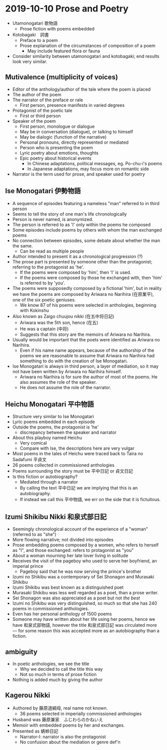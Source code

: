 # 2019-10-10 Prose and Poetry
* Utamonogatari 歌物語
  * Prose fiction with poems embedded
* Kotobagaki　詞書
  * Preface to a poem
  * Prose explanation of the circumstances of composition of a poem
    * May include featured flora or fauna
* Consider similarity between utamonogatari and kotobagaki; end results look very similar.

## Mutivalence (multiplicity of voices)
* Editor of the anthology/author of the tale where the poem is placed
* The author of the poem
* The narrator of the preface or rale
  * First person, presence manifests in varied degrees
* Protagonist of the poetic tale
  * First or third person
* Speaker of the poem
  * First person, monologue or dialogue
  * May be in conversation (dialogue), or talking to himself
  * May be dialogic (function of the narrative)
  * Personal pronouns, directly represented or mediated
  * Person who is presenting the poem
  * Lyric poetry about emotions, thoughts 
  * Epic poetry about historical events
    * In Chinese adaptations, political messages, eg. Po-chu-i's poems
    * In Japanese adaptations, may focus more on romantic side
* Narrator is the term used for prose, and speaker used for poetry

## Ise Monogatari 伊勢物語
* A sequence of episodes featuring a nameless "man" referred to in third person
* Seems to tell the story of one man's life chronologically
* Person is never named, is anonymized.
* The person is referred to as 'I' only within the poems he composed
* Some episodes include poems by others with whom the man exchanged poems
* No connection between episodes, some debate about whether the man the same.
  * Can be read as multiple people
* Author intended to present it as a chronological progression (?)
* The prose part is presented by someone other than the protagonist; referring to the protagonist as 'he'.
  * If the poems were composed by 'him', then 'I' is used.
  * If the poems were composed by those he exchanged with, then 'him' is referred to by 'you'.
* The poems were supposedly composed by a fictional 'him', but in reality we have the poems are composed by Ariwara no Narihira (在原業平), one of the six poetic geniuses.
  * We know 87 of his poems were selected in anthologies, beginning with Kokinshu
* Also known as Zaigo chuujou nikki (在五中将日記)
  * Ariwara was the 5th son, hence (在五)
  * He was a captain (中将)
  * Suggests that this story are the memoirs of Ariwara no Narihira.
* Usually would be important that the poets were identified as Ariwara no Narihira.
  * Even if his name name appears, because of the authorship of the poems we are reasonable to assume that Ariwara no Narihira had something to do with the creation of Ise Monogatari.
* Ise Monogatari is always in third person, a layer of mediation, so it may not have been written by Ariwara no Narihira himself.
  * Ariwara no Narihira is for sure the author of most of the poems. He also assumes the role of the speaker.
  * He does not assume the role of the narrator.

## Heichu Monogatari 平中物語
* Structure very similar to Ise Monogatari
* Lyric poems embedded in each episode
* Outside the poems, the protagonist is 'he'
  * discrepancy between the speaker and narrator
* About this playboy named Heichu
  * Very comical
  * Compare with Ise, the descriptions here are very vulgar
* Most poems in the tales of Heichu were traced back to Taira no Sadafumi 平貞文
* 26 poems collected in commissioned anthologies
* Poems surrounding the story must be 平中日記 or 貞文日記
* Is this fiction or autobiography?
  * Mediated through a narrator
  * By calling the text 平中日記 we are implying that this is an autobiography.
  * If instead we call this 平中物語, we err on the side that it is fictuitous.

## Izumi Shikibu Nikki 和泉式部日記
* Seemingly chronological account of the experience of a "woman" (referred to as "she")
* More flowing narrative; not divided into episodes
* Prose embedding poems composed by a women, who refers to herself as "I", and those exchanged: refers to protagonist as "you"
* About a woman mourning her late lover living in solitude
* Receives the visit of the pageboy who used to serve her boyfriend, an imperial prince
  * Pageboy said that he was now serving the prince's brother
* Izumi no Shikibu was a contemporary of Sei Shonagon and Murasaki Shikibu
* Izumi Shikibu was best known as a distinguished poet
* Murasaki Shikibu was less well regarded as a poet, than a prose writer.
* Sei Shonagon was also appreciated as a poet but not *the best*
* Izumi no Shikibu was very distinguished, so much so that she has 240 poems in commissioned anthologies.
* Even has her personal anthology of 1500 poems
* Someone may have written about her life using her poems, hence we have 和泉式部物語, however the title 和泉式部日記 was circulated more &mdash; for some reason this was accepted more as an autobiography than a fiction.

## ambiguity
* In poetic anthologies, we see the title
  * Why we decided to call the title this way
  * Not so much in terms of prose fiction
* Nothing is added much by giving the author

## Kagerou Nikki
* Authored by 藤原道綱母, real name not known.
  * 36 poems selected in imperially commissioned anthologies
* Husband was 藤原兼家　ふじわらのかねいえ
* Memoir with embedded poems by her and exchanges.
* Presented as 蜻蛉日記
  * Narrator-I: narrator is also the protagonist
  * No confusion about the mediation or genre def'n